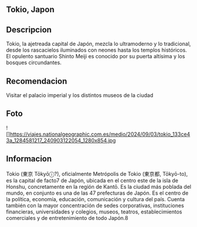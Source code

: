 ## Tokio, Japon

## Descripcion
Tokio, la ajetreada capital de Japón, mezcla lo ultramoderno y lo tradicional, desde los rascacielos iluminados con neones hasta los templos históricos. El opulento santuario Shinto Meiji es conocido por su puerta altísima y los bosques circundantes.

## Recomendacion
Visitar el palacio imperial y los distintos museos de la ciudad

## Foto
![]https://viajes.nationalgeographic.com.es/medio/2024/09/03/tokio_133ce43a_1284581217_240903122054_1280x854.jpg

## Informacion
Tokio (東京 Tōkyōⓘ?), oficialmente Metrópolis de Tokio (東京都, Tōkyō-to), es la capital de facto7​ de Japón, ubicada en el centro este de la isla de Honshu, concretamente en la región de Kantō. Es la ciudad más poblada del mundo, en conjunto es una de las 47 prefecturas de Japón. Es el centro de la política, economía, educación, comunicación y cultura del país. Cuenta también con la mayor concentración de sedes corporativas, instituciones financieras, universidades y colegios, museos, teatros, establecimientos comerciales y de entretenimiento de todo Japón.8​

